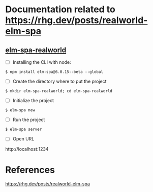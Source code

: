 # Documentation related to https://rhg.dev/posts/realworld-elm-spa

## [elm-spa-realworld](../elm-spa-realworld)

- [ ] Installing the CLI with node:

```
$ npm install elm-spa@6.0.15--beta --global
```

- [ ] Create the directory where to put the project

```
$ mkdir elm-spa-realworld; cd elm-spa-realworld
```

- [ ] Initialize the project 

```
$ elm-spa new
```

- [ ] Run the project 

```
$ elm-spa server
```

- [ ] Open URL

http://localhost:1234

# References

https://rhg.dev/posts/realworld-elm-spa
